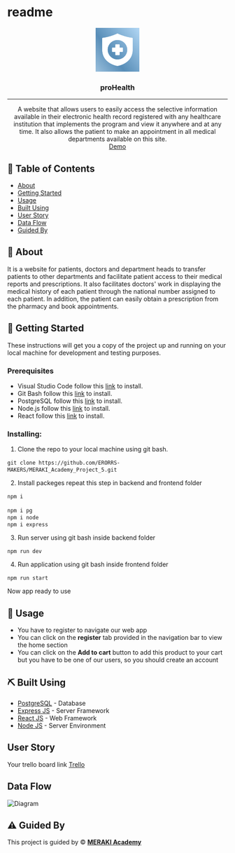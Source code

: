 # readme
<p align="center">
<a href="https://www.meraki-academy.org" target="_blank" rel="noopener noreferrer">
 <img width="100px" height="100px" src="/logo192.png" alt="Project logo">
 </a>
</p>

<h3 align="center">proHealth
</h3>

---

<p align="center">A website that allows users to easily access the selective information available in their electronic health record registered with any healthcare institution that implements the program and view it anywhere and at any time. It also allows the patient to make an appointment in all medical departments available on this site.
    <br> 
<a href=''>Demo</a>
    <br> 
</p>

## 📝 Table of Contents

- [About](#about)
- [Getting Started](#getting_started)
- [Usage](#usage)
- [Built Using](#built_using)
- [User Story](#user_story)
- [Data Flow](#data_flow)
- [Guided By](#guided_by)

## 🧐 About <a name = "about"></a>

It is a website for patients, doctors and department heads to transfer patients to other departments and facilitate patient access to their medical reports and prescriptions. It also facilitates doctors' work in displaying the medical history of each patient through the national number assigned to each patient. In addition, the patient can easily obtain a prescription from the pharmacy and book appointments.

## 🏁 Getting Started <a name = "getting_started"></a>

These instructions will get you a copy of the project up and running on your local machine for development and testing purposes.

### Prerequisites

- Visual Studio Code follow this <a href='https://code.visualstudio.com/'>link</a> to install.
- Git Bash follow this <a href='https://git-scm.com/downloads'>link</a> to install.
- PostgreSQL follow this <a href='https://www.postgresql.org/download/'>link</a> to install.
- Node.js follow this <a href='https://nodejs.org/en/download/package-manager/current'>link</a> to install.
- React follow this <a href='https://react.dev/learn/installation'>link</a> to install.

### Installing:

1. Clone the repo to your local machine using git bash.

```
git clone https://github.com/ERORRS-MAKERS/MERAKI_Academy_Project_5.git
```

2. Install packeges repeat this step in backend and frontend folder

```
npm i

npm i pg
npm i node
npm i express

```
3. Run server using git bash inside backend folder

```
npm run dev
```

4. Run application using git bash inside frontend folder

```
npm run start
```

Now app ready to use

## 🎈 Usage <a name="usage"></a>

- You  have to register to navigate our web app
- You can click on the **register** tab provided in the navigation bar to view the home section
- You can click on the **Add to cart** button to add this product to your cart but you have to be one of our users, so you should create an account

## ⛏️ Built Using <a name = "built_using"></a>

- [PostgreSQL](https://www.postgresql.org/download/) - Database
- [Express JS](https://expressjs.com/) - Server Framework
- [React JS](https://https://reactjs.org/) - Web Framework
- [Node JS](https://nodejs.org/en/) - Server Environment

## User Story <a name = "#user_story"></a>

Your trello board link
<a href=''>Trello</a>

## Data Flow <a name = "#data_flow"></a>

<img width=200px height=200px src="https://cacoo.com/assets/site/img/templates/screenshots/er-database-diagram.png" alt="Diagram"></a>

## ⚠️ Guided By <a name = "guided_by"></a>

This project is guided by ©️ **[MERAKI Academy](https://www.meraki-academy.org)**
